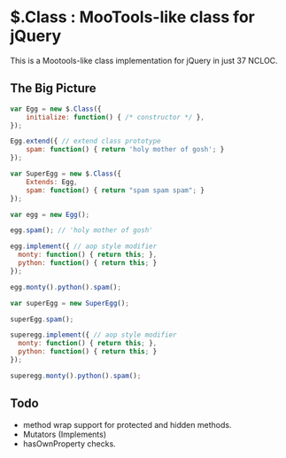 $.Class : MooTools-like class for jQuery
========================================

This is a Mootools-like class implementation for jQuery in just 37 NCLOC.

The Big Picture
---------------

```javascript
var Egg = new $.Class({
    initialize: function() { /* constructor */ },
});

Egg.extend({ // extend class prototype
    spam: function() { return 'holy mother of gosh'; }
});

var SuperEgg = new $.Class({
    Extends: Egg,
    spam: function() { return "spam spam spam"; }
});

var egg = new Egg();

egg.spam(); // 'holy mother of gosh'

egg.implement({ // aop style modifier
  monty: function() { return this; },
  python: function() { return this; }
});

egg.monty().python().spam();

var superEgg = new SuperEgg();

superEgg.spam();

superegg.implement({ // aop style modifier
  monty: function() { return this; },
  python: function() { return this; }
});

superegg.monty().python().spam();

```


Todo
----

* method wrap support for protected and hidden methods.
* Mutators (Implements)
* hasOwnProperty checks.
